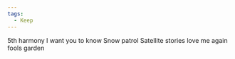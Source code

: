 ```yaml
---
tags:
  - Keep
---
```


5th harmony
I want you to know
Snow patrol
Satellite stories
love me again
fools garden